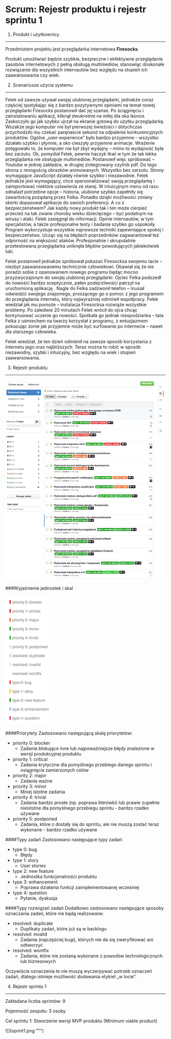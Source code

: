 Scrum: Rejestr produktu i rejestr sprintu 1
===


1. Produkt i użytkownicy
---
Przedmiotem projektu jest przeglądarka internetowa **Firesocks**. 

Produkt umożliwiać będzie szybkie, bezpieczne i ekfektywne przeglądanie zasobów internetowych z pełną obsługą multimediów, stanowiąc doskonałe rozwiązanie dla wszystkich internautów bez względu na stopień ich zaawansowania czy wiek.


2. Scenariusze użycia systemu
---
Felek od zawsze używał swojej ulubionej przeglądarki, jednakże coraz częściej spotykając się z bardzo pozytywnymi opiniami na temat nowej przeglądarki Firesocks postanowił dać jej szanse. Po ściągnięciu i zainstalowaniu aplikacji,  kliknął dwukrotnie na miłej dla oka ikonce. Zaskoczyło go jak szybko ujrzał na ekranie gotową do użytku przeglądarkę. Wszakże jego komputer nie był pierwszej świeżości i dotychczas przychodziło mu czekać paręnaście sekund na odpalenie konkurencyjnych produktów. Ogólne „user-experience” było bardzo przyjemne – wszystko działało szybko i płynnie, a oko cieszyły przyjemne animacje. Wrażenie potęgowało to, że komputer nie był zbyt wydajny – mimo to wydajność była bez zarzutu. Ok, pomyślał Felek, pewnie haczyk tkwi w tym że tak lekka przeglądarka nie obsługuje multimediów. Postanowił więc spróbować – Youtube w jednej zakładce, w drugiej zintegrowany czytnik pdf. Do tego strona z mnogością obrazków animowanych. Wszystko bez zarzutu. Strony wymagające JavaScript działały równie szybko i niezawodnie. Felek jednakże jest wymagający, chce spersonalizować swoją przeglądarkę i zaimportować niektóre ustawienia ze starej. W intuicyjnym menu od razu odnalazł potrzebne opcje – historia, ulubione szybko zapełniły się zawartością pożądaną przez Felka. Ponadto dzięki możliwości zmiany skórki dopasował aplikacje do swoich preferencji. A co z bezpieczeństwem? Jak każdy nowy produkt tak i ten może cierpieć przecież na tak zwane choroby wieku dziecięcego – być podatnym na wirusy i ataki. Felek zasięgnął do informacji. Opinie internautów, w tym specjalistów, a także profesjonalne testy i badania szybko go uspokoiły. Program wykorzystuje wszystkie najnowsze techniki zapewniające spokój i bezpieczeństwo. Ucząc się na błędach poprzedników zagwarantował też odporność na większość ataków. Profesjonalnie i skrupulatnie przetestowana przeglądarka uniknęła błędów powodujących jakiekolwiek luki.

Felek postanowił jednakże spróbował pokazać Firesocksa swojemu tacie – niezbyt zaawansowanemu technicznie człowiekowi. Obawiał się że nie poradzi sobie z opanowaniem nowego programu będąc mocno przyzwyczajonym do swojej ulubionej przeglądarki. Ojciec Felka podszedł do nowości bardzo sceptycznie, pełen podejrzliwości patrzył na uruchomioną aplikację . Nagle do Felka zadzwonił telefon – musiał odwiedzić swojego znajomego, proszącego go o pomoc z jego programem do przeglądania internetu, który najwyraźniej odmówił współpracy. Felek wiedział jak mu pomoże – instalacja Firesocksa rozwiąże wszystkie problemy. Po zaledwie 20 minutach Felek wrócił do ojca chcąc kontynuować uczenie go nowości. Spotkała go jednak niespodzianka – tata Felka z uśmiechem na twarzy korzystał z programu, z entuzjazmem pokazując żonie jak przyjemne może być surfowanie po internecie – nawet dla starszego człowieka.

Felek wiedział, że ten dzień odmienił na zawsze sposób korzystania z internetu jego oraz najbliższych. Teraz można to robić w sposób niezawodny, szybki i intuicyjny, bez względu na wiek i stopień zaawansowania.

3. Rejestr produktu
---

![](backlog.png)


###Wyjaśnienie jednostek i skal

![](3.png "Skale używane do oznaczania zadań")

####Priorytety
Zastosowano następującą skalę priorytetów:

* priority 0: blocker
  * Zadania blokujące inne lub najpoważniejsze błędy znalezione w wersji produkcyjnej produktu
* priority 1: critical
  * Zadania krytyczne dla pomyślnego przebiego danego sprintu i osiągnięcia zamierzonych celów
* priority 2: major
  * Zadania ważne
* priority 3: minor
  * Mniej istotne zadania
* priority 4: trivial
  * Zadania bardzo proste (np. poprawa literówki) lub prawie zupełnie nieistotne dla pomyślnego przebiegu sprintu - bardzo rzadko używane
* priority 5: postponed
  * Zadania, które z dostały się do sprintu, ale nie muszą zostać teraz wykonane - bardzo rzadko używane
  
####Typy zadań
Zastosowano następujące typy zadań:

* type 0: bug
  * Błędy
* type 1: story
  * User stories
* type 2: new feature
  * Jednostka funkcjonalności produktu
* type 3: enhancement
  * Poprawa działania funkcji zaimplementowanej wcześniej
* type 4: question
  * Pytanie, dyskusja
  
####Typy rozwiązań zadań
Dodatkowo zastosowano następujące sposoby oznaczania zadań, które nie będą realizowane:

* resolved: duplicate
  * Duplikaty zadań, które już są w backlogu
* resolved: invalid
  * Zadania (najczęściej bugi), których nie da się zweryfikować ani odtworzyć
* resolved: wontfix
  * Zadania, które nie zostaną wykonane z powodów technologicznych lub biznesowych

Oczywiście oznaczenia te nie muszą wyczerpywać potrzeb oznaczeń zadań, dlatego istnieje możliwość dodawania etykiet „w locie”.

4. Rejestr sprintu 1
---

Zakładana liczba sprintów: 9

Pojemność zespołu: 3 osoby

Cel sprintu 1: Stworzenie wersji MVP produktu (Minimum viable product)

![](sprint1.png """)